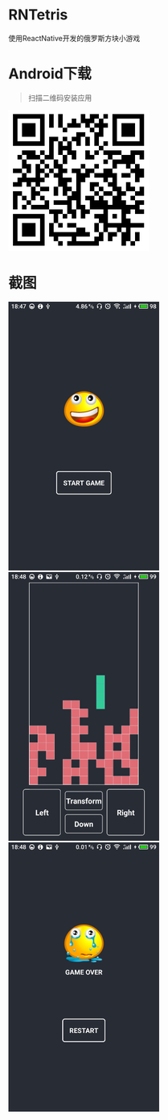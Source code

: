 # RNTetris
使用ReactNative开发的俄罗斯方块小游戏

# Android下载

> 扫描二维码安装应用

<img src='./screenshots/qr_code.png'>

# 截图
<img src='./screenshots/1.jpg' width="300">
<img src='./screenshots/2.jpg' width="300">
<img src='./screenshots/3.jpg' width="300">
